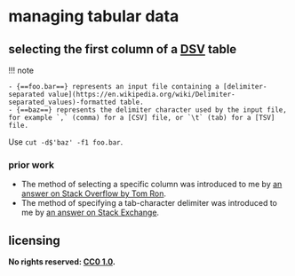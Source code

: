 # managing tabular data

## selecting the first column of a [DSV] table

!!! note
    
    - {==foo.bar==} represents an input file containing a [delimiter-separated value](https://en.wikipedia.org/wiki/Delimiter-separated_values)-formatted table.
    - {==baz==} represents the delimiter character used by the input file, for example `,` (comma) for a [CSV] file, or `\t` (tab) for a [TSV] file.

Use `cut -d$'baz' -f1 foo.bar`.

### prior work

- The method of selecting a specific column was introduced to me by [an answer on Stack Overflow by Tom Ron](https://stackoverflow.com/questions/19490411/sed-awk-removing-text-between-delimiters/19490638#19490638).
- The method of specifying a tab-character delimiter was introduced to me by [an answer on Stack Exchange](https://unix.stackexchange.com/questions/35369/how-to-define-tab-delimiter-with-cut-in-bash/35370#35370).

## licensing
**No rights reserved: [CC0 1.0](https://creativecommons.org/publicdomain/zero/1.0/).**

[CSV]: https://en.wikipedia.org/wiki/Comma-separated_values
[DSV]: https://en.wikipedia.org/wiki/Delimiter-separated_values
[TSV]: https://en.wikipedia.org/wiki/Tab-separated_values
